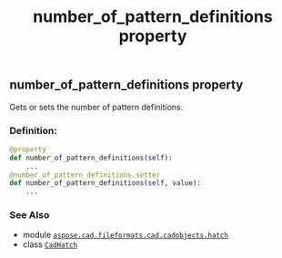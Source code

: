 ﻿---
title: number_of_pattern_definitions property
second_title: Aspose.CAD for Python via .NET API References
description: 
type: docs
weight: 540
url: /python-net/aspose.cad.fileformats.cad.cadobjects.hatch/cadhatch/number_of_pattern_definitions/
is_root: false
---

## number_of_pattern_definitions property


Gets or sets the number of pattern definitions.
### Definition:
```python
@property
def number_of_pattern_definitions(self):
    ...
@number_of_pattern_definitions.setter
def number_of_pattern_definitions(self, value):
    ...
```

### See Also
* module [`aspose.cad.fileformats.cad.cadobjects.hatch`](../../)
* class [`CadHatch`](/cad/python-net/aspose.cad.fileformats.cad.cadobjects.hatch/cadhatch)
